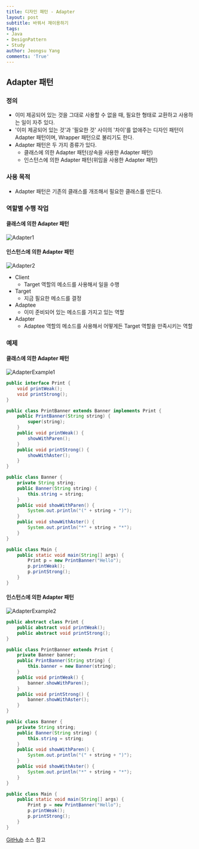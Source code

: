 ```yaml
---
title: 디자인 패턴 - Adapter
layout: post
subtitle: 바꿔서 재이용하기
tags:
- Java
- DesignPattern
- Study
author: Jeongsu Yang
comments: 'True'
---
```


## Adapter 패턴

### 정의

* 이미 제공되어 있는 것을 그대로 사용할 수 없을 때, 필요한 형태로 교환하고 사용하는 일이 자주 있다.
* '이미 제공되어 있는 것'과 '필요한 것' 사이의 '차이'를 없애주는 디자인 패턴이 Adapter 패턴이며, Wrapper 패턴으로 불리기도 한다.
* Adapter 패턴은 두 가지 종류가 있다.
  * 클래스에 의한 Adapter 패턴(상속을 사용한 Adapter 패턴)
  * 인스턴스에 의한 Adapter 패턴(위임을 사용한 Adapter 패턴)

### 사용 목적

* Adapter 패턴은 기존의 클래스를 개조해서 필요한 클래스를 만든다.

### 역할별 수행 작업

#### 클래스에 의한 Adapter 패턴

![Adapter1](/assets/post/designpattern/Adapter1.png)

#### 인스턴스에 의한 Adapter 패턴

![Adapter2](/assets/post/designpattern/Adapter2.png)

* Client
  * Target 역할의 메소드를 사용해서 일을 수행
* Target
  * 지금 필요한 메소드를 결정
* Adaptee
  * 이미 준비되어 있는 메소드를 가지고 있는 역할
* Adapter
  * Adaptee 역할의 메소드를 사용해서 어떻게든 Target 역할을 만족시키는 역할

### 예제

#### 클래스에 의한 Adapter 패턴

![AdapterExample1](/assets/post/designpattern/AdapterExample1.png)

```java
public interface Print {
    void printWeak();
    void printStrong();
}

public class PrintBanner extends Banner implements Print {
    public PrintBanner(String string) {
        super(string);
    }
    public void printWeak() {
        showWithParen();
    }
    public void printStrong() {
        showWithAster();
    }
}

public class Banner {
    private String string;
    public Banner(String string) {
        this.string = string;
    }
    public void showWithParen() {
        System.out.println("(" + string + ")");
    }
    public void showWithAster() {
        System.out.println("*" + string + "*");
    }
}

public class Main {
    public static void main(String[] args) {
        Print p = new PrintBanner("Hello");
        p.printWeak();
        p.printStrong();
    }
}
```

#### 인스턴스에 의한 Adapter 패턴

![AdapterExample2](/assets/post/designpattern/AdapterExample2.png)

```java
public abstract class Print {
    public abstract void printWeak();
    public abstract void printStrong();
}

public class PrintBanner extends Print {
    private Banner banner;
    public PrintBanner(String string) {
        this.banner = new Banner(string);
    }
    public void printWeak() {
        banner.showWithParen();
    }
    public void printStrong() {
        banner.showWithAster();
    }
}

public class Banner {
    private String string;
    public Banner(String string) {
        this.string = string;
    }
    public void showWithParen() {
        System.out.println("(" + string + ")");
    }
    public void showWithAster() {
        System.out.println("*" + string + "*");
    }
}

public class Main {
    public static void main(String[] args) {
        Print p = new PrintBanner("Hello");
        p.printWeak();
        p.printStrong();
    }
}
```

[GitHub](https://github.com/jsyang-dev/study-designpattern.git) 소스 참고
